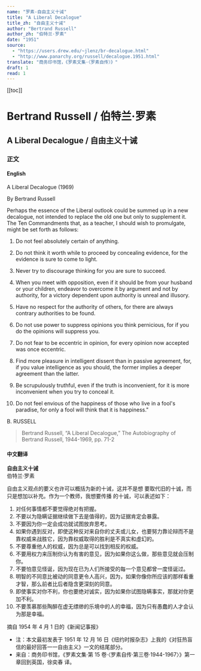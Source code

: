 ```yaml
---
name: "罗素-自由主义十诫"
title: "A Liberal Decalogue"
title_zh: "自由主义十诫"
author: "Bertrand Russell"
author_zh: "伯特兰·罗素"
date: "1951"
source:
  - "https://users.drew.edu/~jlenz/br-decalogue.html"
  - "http://www.panarchy.org/russell/decalogue.1951.html"
translate: "商务印书馆，《罗素文集·〈罗素自传〉》"
draft: 1
read: 1
---
```


[[toc]]

# Bertrand Russell / 伯特兰·罗素

## A Liberal Decalogue / 自由主义十诫

### 正文

<!-- tabs:start -->

#### **English**

A Liberal Decalogue (1969)

By Bertrand Russell

Perhaps the essence of the Liberal outlook could be summed up in a new decalogue, not intended to replace the old one but only to supplement it. The Ten Commandments that, as a teacher, I should wish to promulgate, might be set forth as follows:

1.  Do not feel absolutely certain of anything.

2.  Do not think it worth while to proceed by concealing evidence, for the evidence is sure to come to light.

3.  Never try to discourage thinking for you are sure to succeed.

4.  When you meet with opposition, even if it should be from your husband or your children, endeavor to overcome it by argument and not by authority, for a victory dependent upon authority is unreal and illusory.

5.  Have no respect for the authority of others, for there are always contrary authorities to be found.

6.  Do not use power to suppress opinions you think pernicious, for if you do the opinions will suppress you.

7.  Do not fear to be eccentric in opinion, for every opinion now accepted was once eccentric.

8.  Find more pleasure in intelligent dissent than in passive agreement, for, if you value intelligence as you should, the former implies a deeper agreement than the latter.

9.  Be scrupulously truthful, even if the truth is inconvenient, for it is more inconvenient when you try to conceal it.

10. Do not feel envious of the happiness of those who live in a fool's paradise, for only a fool will think that it is happiness."

B. RUSSELL

> Bertrand Russell, “A Liberal Decalogue,” The Autobiography of Bertrand Russell, 1944-1969, pp. 71-2

#### **中文翻译**

**自由主义十诫**  
伯特兰·罗素

自由主义观点的要义也许可以概括为新的十诫，这并不是想
要取代旧的十诚，而只是想加以补充。作为一个教师，我想要传播
的十诚，可以表述如下：

1. 对任何事情都不要觉得绝对有把握。
2. 不要以为隐瞒证据继续做下去是值得的，因为证据肯定会暴露。
3. 不要因为你一定会成功就试图放弃思考。
4. 如果你遇到反对，即使这种反对来自你的丈夫或儿女，也要努力靠论辩而不是靠权威来战胜它，因为靠权威取得的胜利是不真实和虛幻的。
5. 不要尊重他人的权威，因为总是可以找到相反的权威。
6. 不要用权力来压制你认为有害的意见，因为如果你这么做，那些意见就会压制你。
7. 不要怕意见怪诞，因为现在已为人们所接受的每一个意见都曾一度怪诞过。
8. 明智的不同意比被动的同意更令人高兴，因为，如果你像你所应该的那样看重才智，那么前者比后者隐含更深刻的同意。
9. 即使事实对你不利，你也要绝对诚实，因为如果你试图隐瞒事实，那就对你更加不利。
10. 不要羡慕那些陶醉在虚无缥缈的乐境中的人的幸福，因为只有愚蠢的人才会认为那是幸福。

摘自 1954 年 4 月 1 日的《新闻记事报》

- 注：本文最初发表于 1951 年 12 月 16 日《纽约时报杂志》上我的《对狂热盲信的最好回答一一自由主义》一文的结尾部分。
- 来自：商务印书馆，《罗素文集·第 15 卷·〈罗素自传·第三卷·1944-1967〉》第一章回到英国，徐奕春 译。

<!-- tabs:end -->
